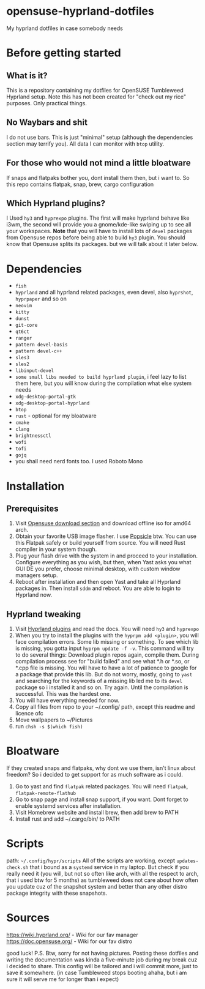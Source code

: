 # opensuse-hyprland-dotfiles
My hyprland dotfiles in case somebody needs
# Before getting started 
## What is it?
This is a repository containing my dotfiles for OpenSUSE Tumbleweed Hyprland setup. Note this has not been created for "check out my rice" purposes. Only practical things.

## No Waybars and shit
I do not use bars. This is just "minimal" setup (although the dependencies section may terrify you). All data I can monitor with `btop` utility.

## For those who would not mind a little bloatware
If snaps and flatpaks bother you, dont install them then, but i want to. So this repo contains flatpak, snap, brew, cargo configuration

## Which Hyprland plugins?
I Used `hy3` and `hyprexpo` plugins. The first will make hyprland behave like i3wm, the second will provide you a gnome/kde-like swiping up to see all your workspaces. **Note** that you will have to install lots of `devel` packages from Opensuse repos before being able to build `hy3` plugin. You should know that Opensuse splits its packages.  but we will talk about it later below.

# Dependencies
- `fish`
- `hyprland` and all hyprland related packages, even devel, also `hyprshot`, `hyprpaper` and so on
- `neovim`
- `kitty`
- `dunst`
- `git-core`
- `qt6ct`
- `ranger`
- `pattern devel-basis`
- `pattern devel-c++`
- `sles3`
- `sles2`
- `libinput-devel`
- `some small libs needed to build hyprland plugin`, i feel lazy to list them here, but you will know during the compilation what else system needs
- `xdg-desktop-portal-gtk`
- `xdg-desktop-portal-hyprland`
- `btop`
- `rust` - optional for my bloatware
- `cmake`
- `clang`
- `brightnessctl`
- `wofi`
- `tofi`
- `gojq`
- you shall need nerd fonts too. I used Roboto Mono

# Installation

## Prerequisites
1. Visit [Opensuse download section](https://get.opensuse.org/tumbleweed/) and download offline iso for amd64 arch.
2. Obtain your favorite USB image flasher. I use [Popsicle](https://flathub.org/apps/com.system76.Popsicle) btw. You can use this Flatpak safely or build yourself from source. You will need Rust compiler in your system though.
3. Plug your flash drive with the system in and proceed to your installation. Configure everything as you wish, but then, when Yast asks you what GUI DE you prefer, choose minimal desktop, with custom window managers setup.
4. Reboot after installation and then open Yast and take all Hyprland packages in. Then install `sddm` and reboot. You are able to login to Hyprland now.

## Hyprland tweaking

1. Visit [Hyprland plugins](https://hyprland.org/plugins/) and read the docs. You will need `hy3` and `hyprexpo`
2. When you try to install the plugins with the `hyprpm add <plugin>`, you will face compilation errors. Some lib missing or something. To see which lib is missing, you gotta input `hyprpm update -f -v`. This command will try to do several things: Download plugin repos again, compile them. During compilation process see for "build failed" and see what *.h or *.so, or *.cpp file is missing. You will have to have a lot of patience to google for a package that provide this lib. But do not worry, mostly, going to `yast` and searching for the keywords of a missing lib led me to its `devel` package so i installed it and so on. Try again. Until the compilation is successful. This was the hardest one.
3. You will have everything needed for now.
4. Copy all files from repo to your  ~/.config/ path, except this readme and licence ofc
5. Move wallpapers to ~/Pictures
6. run `chsh -s $(which fish)`


# Bloatware

If they created snaps and flatpaks, why dont we use them, isn't linux about freedom? So i decided to get support for as much software as i could.

1. Go to yast and find `flatpak` related packages. You will need `flatpak`, `flatpak-remote-flathub`
2. Go to snap page and install snap support, if you want. Dont forget to enable systemd services after installation.
3. Visit Homebrew website and install brew, then add brew to PATH
4. Install rust and add ~/.cargo/bin/ to PATH

# Scripts 
path: `~/.config/hypr/scripts`
All of the scripts are working, except `updates-check.sh` that i bound as a `systemd` service in my laptop. But check if you really need it (you will, but not so often like arch, with all the respect to arch, that i used btw for 5 months) as tumbleweed does not care about how often you update cuz of the snapshot system and better than any other distro package integrity with these snapshots.

# Sources
https://wiki.hyprland.org/ - Wiki for our fav manager
https://doc.opensuse.org/ - Wiki for our fav distro

good luck!
P.S. Btw, sorry for not having pictures. Posting these dotfiles and writing the documentation was kinda a five-minute job during my break cuz i decided to share. This config will be tailored and i will commit more, just to save it somewhere. (in case Tumbleweed stops booting ahaha, but i am sure it will serve me for longer than i expect) 
